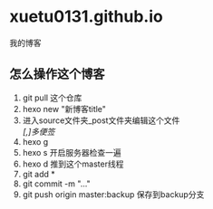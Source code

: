 # xuetu0131.github.io
我的博客
## 怎么操作这个博客
1. git pull 这个仓库
2. hexo new "新博客title"
3. 进入source文件夹_post文件夹编辑这个文件  
*[,]多便签*
5. hexo g 
6. hexo s 开启服务器检查一遍
7. hexo d 推到这个master线程
8. git add * 
9. git commit -m "..."
10. git push origin master:backup 保存到backup分支
